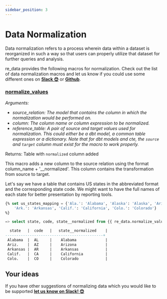```yaml
---
sidebar_position: 3
---
```


# Data Normalization

Data normalization refers to a process wherein data within a dataset is reorganized in such a way so that users can properly utilize that dataset for further queries and analysis. 

re_data provides the following macros for normalization. Check out the list of data normalization macros and let us know if you could use some different ones on **[Slack 😊](https://www.getre.io/slack)** or **[Github](https://github.com/re-data/re-data/issues/new?assignees=&labels=&template=macro_request.md&title=%5BMACRO%5D)**.

###  [normalize_values](https://re-data.github.io/dbt-re-data/#!/macro/macro.re_data.normalize_values)
*Arguments:*
- *source_relation: The model that contains the column in which the normalization would be performed on.*
- *column: The column name or column expression to be normalized.*
- *reference_table: A pair of source and target values used for normalization. This could either be a dbt model, a common table expression or a dictionary. Note that for dbt models and cte, the `source` and `target` column must exist for the macro to work properly.*

Returns: Table with `normalized` column added

This macro adds a new column to the source relation using the format column_name + '__normalized'. This column contains the transformation from source to target.

Let's say we have a table that contains US states in the abbreviated format and the corresponding state code. We might want to have the full names of each state for better presentation by reporting tools.

```sql
{% set us_states_mapping = {'Ala.': 'Alabama', 'Alaska': 'Alaska', 'Ariz.': 'Arizona',
    'Ark.': 'Arkansas', 'Calif.': 'California', 'Colo.': 'Colorado'} 
%}

=> select state, code, state__normalized from {{ re_data.normalize_values(ref('abbreviated_us_states'), 'state', us_states_mapping)

  state   |  code   |   state__normalized    |
--------------------------------------------+
 Alabama  |  AL     |    Alabama             |
 Ariz.    |  AZ     |    Arizona             |
 Arkansas |  AR     |    Arkansas            |
 Calif.   |  CA     |    California          |
 Colo.    |  CO     |    Colorado            |

```

## Your ideas

If you have other suggestions of normalizing data which you would like to be supported
**[let us know on Slack! 😊](https://www.getre.io/slack)**
